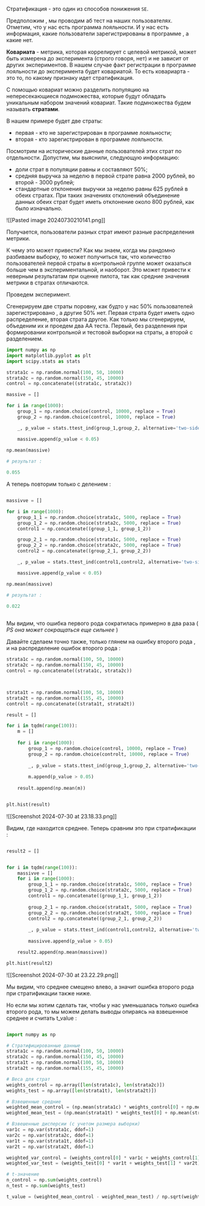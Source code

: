 Стратификация - это один из способов понижения `SE`.

Предположим , мы проводим аб тест на наших пользователях. Отметим, что у нас есть программа лояльности. И у нас есть информация, какие пользователи зарегистрированы в программе , а какие нет. 

**Ковариата** - метрика, которая коррелирует с целевой метрикой, может быть измерена до эксперимента (строго говоря, нет) и не зависит от других экспериментов. В нашем случае факт регистрации в программе лояльности до эксперимента будет ковариатой. То есть ковариарта - это то, по какому признаку идет стратификация. 

С помощью ковариат можно разделить популяцию на непересекающиеся подмножества, которые будут обладать уникальным набором значений ковариат. Такие подмножества будем называть **стратами**.

В нашем примере будет две страты:

- первая - кто не зарегистрирован в программе лояльности;
- вторая - кто зарегистрирован в программе лояльности.

Посмотрим на исторические данные пользователей этих страт по отдельности. Допустим, мы выяснили, следующую информацию:

- доли страт в популяции равны и составляют 50%;
- средняя выручка за неделю в первой страте равна 2000 рублей, во второй - 3000 рублей;
- стандартные отклонения выручки за неделю равны 625 рублей в обеих стратах. При таких значениях отклонений объединение данных обеих страт будет иметь отклонение около 800 рублей, как было изначально.

![[Pasted image 20240730210141.png]]

Получается, пользователи разных страт имеют разные распределения метрики.

К чему это может привести? Как мы знаем, когда мы рандомно разбиваем выборку, то может получиться так, что количество пользователей первой страты в контрольной группе может оказаться больше чем в экспериментальной, и наоборот. Это может привести к неверным результатам при оценке пилота, так как средние значения метрики в стратах отличаются.

Проведем эксперимент. 

Сгенерируем две страты поровну, как будто у нас 50% пользователей зарегистрировано , а другие 50% нет. Первая страта будет иметь одно распределение, вторая страта другое. Как только мы сгенерируем, объеденим их и проедем два АА теста. Первый, без разделения при формировании контрольной и тестовой выборки на страты, а второй с разделением. 

```python
import numpy as np
import matplotlib.pyplot as plt
import scipy.stats as stats

strata1c = np.random.normal(100, 50, 10000)
strata2c = np.random.normal(150, 45, 10000)
control = np.concatenate((strata1c, strata2c))

massive = []

for i in range(1000):
    group_1 = np.random.choice(control, 10000, replace = True)
    group_2 = np.random.choice(control, 10000, replace = True)

    _, p_value = stats.ttest_ind(group_1,group_2, alternative='two-sided')

    massive.append(p_value < 0.05)
    
np.mean(massive)

# результат : 

0.055
```

А теперь повторим только с делением : 

```python

massivve = []

for i in range(1000):
    group_1_1 = np.random.choice(strata1c, 5000, replace = True)
    group_1_2 = np.random.choice(strata2c, 5000, replace = True)
    control1 = np.concatenate((group_1_1, group_1_2))

    group_2_1 = np.random.choice(strata1c, 5000, replace = True)
    group_2_2 = np.random.choice(strata2c, 5000, replace = True)
    control2 = np.concatenate((group_2_1, group_2_2))

    _, p_value = stats.ttest_ind(control1,control2, alternative='two-sided')

    massivve.append(p_value < 0.05)

np.mean(massivve)

# результат : 

0.022
    
```

Мы видим, что ошибка первого рода сократилась примерно в два раза ( *PS она может сокращаться еще сильнее* )

Давайте сделаем точно также, только глянем на ошибку второго рода , и на распределение ошибок второго рода : 

```python
strata1c = np.random.normal(100, 50, 10000)
strata2c = np.random.normal(150, 45, 10000)
control = np.concatenate((strata1c, strata2c))



strata1t = np.random.normal(100, 50, 10000)
strata2t = np.random.normal(155, 45, 10000)
controlt = np.concatenate((strata1t, strata2t))
```

```python 
result = []

for i in tqdm(range(100)):
    m = []
    
    for i in range(1000):
        group_1 = np.random.choice(control, 10000, replace = True)
        group_2 = np.random.choice(controlt, 10000, replace = True)
    
        _, p_value = stats.ttest_ind(group_1,group_2, alternative='two-sided')
    
        m.append(p_value > 0.05)
        
    result.append(np.mean(m)) 


plt.hist(result)

```

![[Screenshot 2024-07-30 at 23.18.33.png]]

Видим, где находится среднее. Теперь сравним это при стратификации : 

```python

result2 = []


for i in tqdm(range(100)):
    massivve = []
    for i in range(1000):
        group_1_1 = np.random.choice(strata1c, 5000, replace = True)
        group_1_2 = np.random.choice(strata2c, 5000, replace = True)
        control1 = np.concatenate((group_1_1, group_1_2))
    
        group_2_1 = np.random.choice(strata1t, 5000, replace = True)
        group_2_2 = np.random.choice(strata2t, 5000, replace = True)
        control2 = np.concatenate((group_2_1, group_2_2))
    
        _, p_value = stats.ttest_ind(control1,control2, alternative='two-sided')
    
        massivve.append(p_value > 0.05)

    result2.append(np.mean(massivve))

plt.hist(result2)
```

![[Screenshot 2024-07-30 at 23.22.29.png]]

Мы видим, что среднее смещено влево, а значит ошибка второго рода при стратификации также ниже. 

Но если мы хотим сделать так, чтобы у нас уменьшалась только ошибка второго рода, то мы можем делать выводы опираясь на взвешенное среднее и считать t_value : 

```python

import numpy as np

# Стратифицированные данные
strata1c = np.random.normal(100, 50, 10000)
strata2c = np.random.normal(150, 45, 10000)
strata1t = np.random.normal(100, 50, 10000)
strata2t = np.random.normal(155, 45, 10000)

# Веса для страт
weights_control = np.array([len(strata1c), len(strata2c)])
weights_test = np.array([len(strata1t), len(strata2t)])

# Взвешенные средние
weighted_mean_control = (np.mean(strata1c) * weights_control[0] + np.mean(strata2c) * weights_control[1]) / np.sum(weights_control)
weighted_mean_test = (np.mean(strata1t) * weights_test[0] + np.mean(strata2t) * weights_test[1]) / np.sum(weights_test)

# Взвешенные дисперсии (с учетом размера выборки)
var1c = np.var(strata1c, ddof=1)
var2c = np.var(strata2c, ddof=1)
var1t = np.var(strata1t, ddof=1)
var2t = np.var(strata2t, ddof=1)

weighted_var_control = (weights_control[0] * var1c + weights_control[1] * var2c) / np.sum(weights_control)
weighted_var_test = (weights_test[0] * var1t + weights_test[1] * var2t) / np.sum(weights_test)

# t-значение
n_control = np.sum(weights_control)
n_test = np.sum(weights_test)

t_value = (weighted_mean_control - weighted_mean_test) / np.sqrt(weighted_var_control/n_control + weighted_var_test/n_test)

```